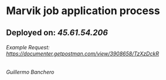 # Marvik job application process

## Deployed on: ***45.61.54.206***


###### Example Request: https://documenter.getpostman.com/view/3908658/TzXzDckR

###### Guillermo Banchero
